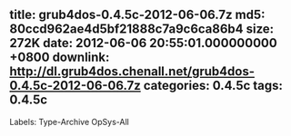 title: grub4dos-0.4.5c-2012-06-06.7z
md5: 80ccd962ae4d5bf21888c7a9c6ca86b4
size: 272K
date: 2012-06-06 20:55:01.000000000 +0800
downlink: http://dl.grub4dos.chenall.net/grub4dos-0.4.5c-2012-06-06.7z
categories: 0.4.5c
tags: 0.4.5c
---

Labels: 
 Type-Archive
 OpSys-All